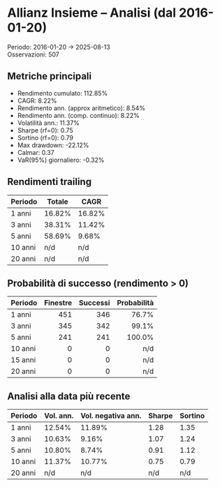 # Allianz Insieme – Analisi (dal 2016-01-20)

Periodo: 2016-01-20 → 2025-08-13  
Osservazioni: 507

## Metriche principali

- Rendimento cumulato: 112.85%
- CAGR: 8.22%
- Rendimento ann. (approx aritmetico): 8.54%
- Rendimento ann. (comp. continuo): 8.22%
- Volatilità ann.: 11.37%
- Sharpe (rf=0): 0.75
- Sortino (rf=0): 0.79
- Max drawdown: -22.12%
- Calmar: 0.37
- VaR(95%) giornaliero: -0.32%

## Rendimenti trailing

Periodo | Totale | CAGR
---|---|---
1 anni | 16.82% | 16.82%
3 anni | 38.31% | 11.42%
5 anni | 58.69% | 9.68%
10 anni | n/d | n/d
20 anni | n/d | n/d

## Probabilità di successo (rendimento > 0)

Periodo | Finestre | Successi | Probabilità
---|---:|---:|---:
1 anni | 451 | 346 | 76.7%
3 anni | 345 | 342 | 99.1%
5 anni | 241 | 241 | 100.0%
10 anni | 0 | 0 | n/d
15 anni | 0 | 0 | n/d
20 anni | 0 | 0 | n/d

## Analisi alla data più recente

Periodo | Vol. ann. | Vol. negativa ann. | Sharpe | Sortino
---|---|---|---|---
1 anni | 12.54% | 11.89% | 1.28 | 1.35
3 anni | 10.63% | 9.16% | 1.07 | 1.24
5 anni | 10.80% | 8.74% | 0.91 | 1.12
10 anni | 11.37% | 10.77% | 0.75 | 0.79
20 anni | n/d | n/d | n/d | n/d
